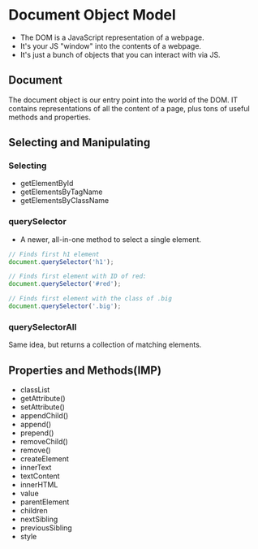 # Document Object Model
- The DOM is a JavaScript representation of a webpage.
- It's your JS "window" into the contents of a webpage.
- It's just a bunch of objects that you can interact with via JS.

## Document
The document object is our entry point into the world of the DOM. IT contains representations of all the content of a page, plus tons of useful methods and properties.

## Selecting and Manipulating
### Selecting
- getElementById
- getElementsByTagName
- getElementsByClassName

### querySelector
- A newer, all-in-one method to select a single element.

```js
// Finds first h1 element
document.querySelector('h1');

// Finds first element with ID of red:
document.querySelector('#red');

// Finds first element with the class of .big
document.querySelector('.big');
```

### querySelectorAll
Same idea, but returns a collection of matching elements.

## Properties and Methods(IMP)
- classList
- getAttribute()
- setAttribute()
- appendChild()
- append()
- prepend()
- removeChild()
- remove()
- createElement
- innerText
- textContent
- innerHTML
- value
- parentElement
- children
- nextSibling
- previousSibling
- style